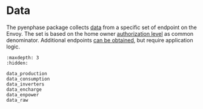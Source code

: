 # Data

The pyenphase package collects [data](#pyenphase.EnvoyData) from a specific set of endpoint on the Envoy. The set is based on the home owner [authorization level](./usage_authentication.md#authorized-levels) as common denominator. Additional endpoints [can be obtained](./advanced.md#bring-your-own-endpoint), but require application logic.

```{toctree}
:maxdepth: 3
:hidden:

data_production
data_consumption
data_inverters
data_encharge
data_enpower
data_raw

```
